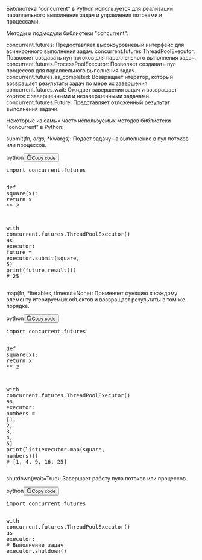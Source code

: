 <p>Библиотека "concurrent" в Python используется для реализации параллельного выполнения задач и управления потоками и процессами.</p>
<p>Методы и подмодули библиотеки "concurrent":</p>
<p>concurrent.futures: Предоставляет высокоуровневый интерфейс для асинхронного выполнения задач.
concurrent.futures.ThreadPoolExecutor: Позволяет создавать пул потоков для параллельного выполнения задач.
concurrent.futures.ProcessPoolExecutor: Позволяет создавать пул процессов для параллельного выполнения задач.
concurrent.futures.as_completed: Возвращает итератор, который возвращает результаты задач по мере их завершения.
concurrent.futures.wait: Ожидает завершения задач и возвращает кортеж с завершенными и незавершенными задачами.
concurrent.futures.Future: Представляет отложенный результат выполнения задачи.</p>
<p>Некоторые из самых часто используемых методов библиотеки "concurrent" в Python:</p>
<p>submit(fn, <em>args, </em>*kwargs): Подает задачу на выполнение в пул потоков или процессов.</p>
<div class="code-element"><div class="lang-line"><text>python</text><button class="copy-button" onclick="copyCode(this)"><svg stroke="currentColor" fill="none" stroke-width="2" viewBox="0 0 24 24" stroke-linecap="round" stroke-linejoin="round" class="h-4 w-4" height="1em" width="1em" xmlns="http://www.w3.org/2000/svg"><path d="M16 4h2a2 2 0 0 1 2 2v14a2 2 0 0 1-2 2H6a2 2 0 0 1-2-2V6a2 2 0 0 1 2-2h2"></path><rect x="8" y="2" width="8" height="4" rx="1" ry="1"></rect></svg><text>Copy code</text></button></div><div class="code"><div class="highlight"><pre><span></span><span class="kn">import</span> <span class="nn">concurrent.futures</span>

<span class="k">def</span> <span class="nf">square</span><span class="p">(</span><span class="n">x</span><span class="p">):</span>
    <span class="k">return</span> <span class="n">x</span> <span class="o">**</span> <span class="mi">2</span>

<span class="k">with</span> <span class="n">concurrent</span><span class="o">.</span><span class="n">futures</span><span class="o">.</span><span class="n">ThreadPoolExecutor</span><span class="p">()</span> <span class="k">as</span> <span class="n">executor</span><span class="p">:</span>
    <span class="n">future</span> <span class="o">=</span> <span class="n">executor</span><span class="o">.</span><span class="n">submit</span><span class="p">(</span><span class="n">square</span><span class="p">,</span> <span class="mi">5</span><span class="p">)</span>
    <span class="nb">print</span><span class="p">(</span><span class="n">future</span><span class="o">.</span><span class="n">result</span><span class="p">())</span>  <span class="c1"># 25</span>
</pre></div></div></div>

<p>map(fn, *iterables, timeout=None): Применяет функцию к каждому элементу итерируемых объектов и возвращает результаты в том же порядке.</p>
<div class="code-element"><div class="lang-line"><text>python</text><button class="copy-button" onclick="copyCode(this)"><svg stroke="currentColor" fill="none" stroke-width="2" viewBox="0 0 24 24" stroke-linecap="round" stroke-linejoin="round" class="h-4 w-4" height="1em" width="1em" xmlns="http://www.w3.org/2000/svg"><path d="M16 4h2a2 2 0 0 1 2 2v14a2 2 0 0 1-2 2H6a2 2 0 0 1-2-2V6a2 2 0 0 1 2-2h2"></path><rect x="8" y="2" width="8" height="4" rx="1" ry="1"></rect></svg><text>Copy code</text></button></div><div class="code"><div class="highlight"><pre><span></span><span class="kn">import</span> <span class="nn">concurrent.futures</span>

<span class="k">def</span> <span class="nf">square</span><span class="p">(</span><span class="n">x</span><span class="p">):</span>
    <span class="k">return</span> <span class="n">x</span> <span class="o">**</span> <span class="mi">2</span>

<span class="k">with</span> <span class="n">concurrent</span><span class="o">.</span><span class="n">futures</span><span class="o">.</span><span class="n">ThreadPoolExecutor</span><span class="p">()</span> <span class="k">as</span> <span class="n">executor</span><span class="p">:</span>
    <span class="n">numbers</span> <span class="o">=</span> <span class="p">[</span><span class="mi">1</span><span class="p">,</span> <span class="mi">2</span><span class="p">,</span> <span class="mi">3</span><span class="p">,</span> <span class="mi">4</span><span class="p">,</span> <span class="mi">5</span><span class="p">]</span>
    <span class="nb">print</span><span class="p">(</span><span class="nb">list</span><span class="p">(</span><span class="n">executor</span><span class="o">.</span><span class="n">map</span><span class="p">(</span><span class="n">square</span><span class="p">,</span> <span class="n">numbers</span><span class="p">)))</span>  <span class="c1"># [1, 4, 9, 16, 25]</span>
</pre></div></div></div>

<p>shutdown(wait=True): Завершает работу пула потоков или процессов.</p>
<div class="code-element"><div class="lang-line"><text>python</text><button class="copy-button" onclick="copyCode(this)"><svg stroke="currentColor" fill="none" stroke-width="2" viewBox="0 0 24 24" stroke-linecap="round" stroke-linejoin="round" class="h-4 w-4" height="1em" width="1em" xmlns="http://www.w3.org/2000/svg"><path d="M16 4h2a2 2 0 0 1 2 2v14a2 2 0 0 1-2 2H6a2 2 0 0 1-2-2V6a2 2 0 0 1 2-2h2"></path><rect x="8" y="2" width="8" height="4" rx="1" ry="1"></rect></svg><text>Copy code</text></button></div><div class="code"><div class="highlight"><pre><span></span><span class="kn">import</span> <span class="nn">concurrent.futures</span>

<span class="k">with</span> <span class="n">concurrent</span><span class="o">.</span><span class="n">futures</span><span class="o">.</span><span class="n">ThreadPoolExecutor</span><span class="p">()</span> <span class="k">as</span> <span class="n">executor</span><span class="p">:</span>
    <span class="c1"># Выполнение задач</span>
    <span class="n">executor</span><span class="o">.</span><span class="n">shutdown</span><span class="p">()</span>
</pre></div></div></div>